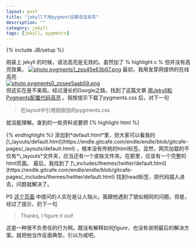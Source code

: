 ```yaml
---
layout: post
title: "jekyll下用pygment设置语法高亮"
description: ""
category: jekyll 
tags: [jekyll, pygments]
---
```

{% include JB/setup %}

刚装上 jekyll 的时候，语法高亮是无效的。虽然加了
    % highlight c %
但并没有高亮效果。
<a href="http://s1152.beta.photobucket.com/user/letusdo_photos/media/blog%20of%20endle/pygments1_zps45e63b67.png.html" target="_blank"><img src="http://i1152.photobucket.com/albums/p481/letusdo_photos/blog%20of%20endle/pygments1_zps45e63b67.png" border="0" alt=" photo pygments1_zps45e63b67.png"/></a>
最初，我用发芽网提供的在线高亮<br />
<a href="http://s1152.beta.photobucket.com/user/letusdo_photos/media/blog%20of%20endle/pygments0_zpsee5aab59.png.html" target="_blank"><img src="http://i1152.photobucket.com/albums/p481/letusdo_photos/blog%20of%20endle/pygments0_zpsee5aab59.png" border="0" alt=" photo pygments0_zpsee5aab59.png"/></a>
<br />但这实在是不美观。经过漫长的Google之路，找到了这篇文章 [用Jekyll和Pygments配置代码高亮](http://zyzhang.github.com/blog/2012/08/31/highlight-with-Jekyll-and-Pygments/) 。我按提示下载了pygments.css 后，对下一句
>在layout中引用刚刚加的pygments.css

就没能理解。查到的一些资料说要把
{% highlight html %}
<link href="{{ ASSET_PATH }}/css/pygments.css?body=1" rel="stylesheet" type="text/css" media="all">
{% endhighlight %}
添加到*default.html*里，但大家可以看我的 [\_layouts/default.html](https://endle.gitcafe.com/endle/endle/blob/gitcafe-pages/_layouts/default.html) ，根本没有传统的html标签。显然，网页加载的不仅有*\_layouts*文件夹，应当还有一个皮肤文件夹。在那里，应该有一个完整的html页面。
最后，我找到了 [\_includes/themes/twitter/default.html](https://endle.gitcafe.com/endle/endle/blob/gitcafe-pages/_includes/themes/twitter/default.html) 找到head标签，把代码插入进去，问题就解决了。

PS [这个页面](http://stackoverflow.com/questions/9652490/do-i-need-to-generate-a-css-file-from-pygments-for-my-jekyll-blog-to-enable-col) 中提问的人实在是让人恼火。我跟他遇到了貌似相同的问题。但是，经过了提示，扔下一句
>Thanks, I figure it out! 

这是一种很不负责任的行为啊。既没有解释如何*figure*，也没有说明最后的解决方案。就把他当作反面典型，引以为戒吧。

